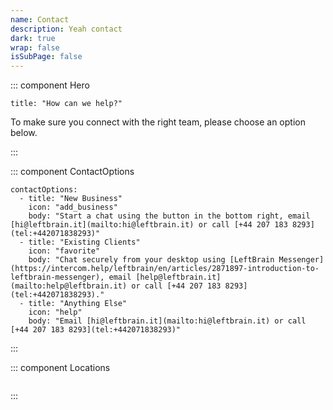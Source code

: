 ```yaml
---
name: Contact
description: Yeah contact
dark: true
wrap: false
isSubPage: false
---
```

::: component Hero
~~~
title: "How can we help?"
~~~


To make sure you connect with the right team, please choose an option below.



:::

::: component ContactOptions
~~~
contactOptions:
  - title: "New Business"
    icon: "add_business"
    body: "Start a chat using the button in the bottom right, email [hi@leftbrain.it](mailto:hi@leftbrain.it) or call [+44 207 183 8293](tel:+442071838293)"
  - title: "Existing Clients"
    icon: "favorite"
    body: "Chat securely from your desktop using [LeftBrain Messenger](https://intercom.help/leftbrain/en/articles/2871897-introduction-to-leftbrain-messenger), email [help@leftbrain.it](mailto:help@leftbrain.it) or call [+44 207 183 8293](tel:+442071838293)."
  - title: "Anything Else"
    icon: "help"
    body: "Email [hi@leftbrain.it](mailto:hi@leftbrain.it) or call [+44 207 183 8293](tel:+442071838293)"
~~~



:::

::: component Locations
~~~
~~~

:::